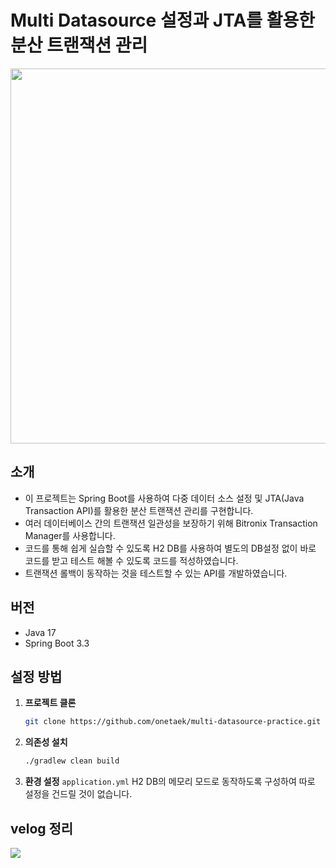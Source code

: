 # Multi Datasource 설정과 JTA를 활용한 분산 트랜잭션 관리

<div align="center">
  <img src="https://github.com/onetaek/multi-datasource/assets/86419261/a1256209-2af8-46d1-b096-467f25d91117" width="600"/>
</div>


## 소개
- 이 프로젝트는 Spring Boot를 사용하여 다중 데이터 소스 설정 및 JTA(Java Transaction API)를 활용한 분산 트랜잭션 관리를 구현합니다.
- 여러 데이터베이스 간의 트랜잭션 일관성을 보장하기 위해 Bitronix Transaction Manager를 사용합니다.
- 코드를 통해 쉽게 실습할 수 있도록 H2 DB를 사용하여 별도의 DB설정 없이 바로 코드를 받고 테스트 해볼 수 있도록 코드를 적성하였습니다. 
- 트랜잭션 롤백이 동작하는 것을 테스트할 수 있는 API를 개발하였습니다.

## 버전
- Java 17
- Spring Boot 3.3

## 설정 방법
1. **프로젝트 클론**
    ```bash
    git clone https://github.com/onetaek/multi-datasource-practice.git
    ```
2. **의존성 설치**
    ```bash
    ./gradlew clean build
    ```
3. **환경 설정**
    `application.yml` H2 DB의 메모리 모드로 동작하도록 구성하여 따로 설정을 건드릴 것이 없습니다.

## velog 정리

<a href="https://velog.io/@wontaekoh/Multi-Datasource-%EC%84%A4%EC%A0%95%EA%B3%BC-JTA%EB%A5%BC-%ED%99%9C%EC%9A%A9%ED%95%9C-%EB%B6%84%EC%82%B0-%ED%8A%B8%EB%9E%9C%EC%9E%AD%EC%85%98-%EA%B4%80%EB%A6%AC">
  <img src="https://velog-readme-stats.vercel.app/api?name=wontaekoh&slug=Multi-Datasource-설정과-JTA를-활용한-분산-트랜잭션-관리" />
</a>
